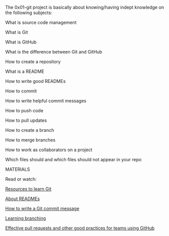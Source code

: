 The 0x01-git project is basically about knowing/having indept knowledge on the following subjects:

What is source code management

What is Git

What is GitHub

What is the difference between Git and GitHub

How to create a repository

What is a README

How to write good READMEs

How to commit

How to write helpful commit messages

How to push code

How to pull updates

How to create a branch

How to merge branches

How to work as collaborators on a project

Which files should and which files should not appear in your repo

MATERIALS

Read or watch:

[Resources to learn Git](https://docs.github.com/en/get-started/quickstart/set-up-git) 

[About READMEs](https://docs.github.com/en/repositories/managing-your-repositorys-settings-and-features/customizing-your-repository/about-Readme) 

[How to write a Git commit message](https://cbea.ms/git-commit/) 

[Learning branching](https://learngitbranching.js.org/) 

[Effective pull requests and other good practices for teams using GitHub](https://codeinthehole.com/tips/pull-requests-and-other-good-practices-for-teams-using-github/) 




